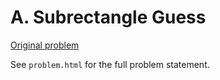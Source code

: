 # A. Subrectangle Guess

[Original problem](https://codeforces.com/contest/1695/problem/A)

See `problem.html` for the full problem statement.

